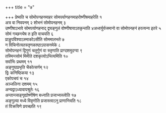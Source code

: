 +++
title = "७"

+++
प्रेष्यति च सोमोपनहनमाहर सोमपर्याणहनमाहरोष्णीषमाहरेति १  
अत्र वा निवपनम् २ शोभनं सोमोपनहनम् ३  
उष्णीषाऽभावे सोमपर्याणहनाद् द्व्यङ्गुलं वोष्णीषायाऽवकृन्तति ४अध्वर्युर्यजमानो वा सोमोपनहनं हरत्यन्य इतरे ५  
सोमं गच्छन्त्येष त इति वाचयति ६  
प्राङुपविश्याऽस्माकोऽसीति सोममालभते ७  
न विचिनोत्यतस्तृणकाष्ठाऽपासनमेके ८  
सोमोपनहनं द्विगुणं चतुर्गुणं वा स्तृणाति प्राग्दशमुदग्वा ९  
तस्मिन्त्सोमं मिमीते दशकृत्वोऽभित्यमिति १०  
सर्वाभिः प्रथमम् ११  
अङ्गुष्ठप्रभृति चैकोत्सर्गम् १२  
द्विः कनिष्ठिकया १३  
एकोपचयं च १४  
अञ्जलिना दशमम् १५  
अन्यद्वाऽध्यावापश्रुतेः १६  
अन्तान्त्सङ्गृह्योष्णीषेण बध्नाति प्रजाभ्यस्त्वेति १७  
अङ्गुल्या मध्ये विवृणोति प्रजास्त्वाऽनु प्राणान्त्विति १८  
तं विक्रयिणे प्रयच्छति १९  
